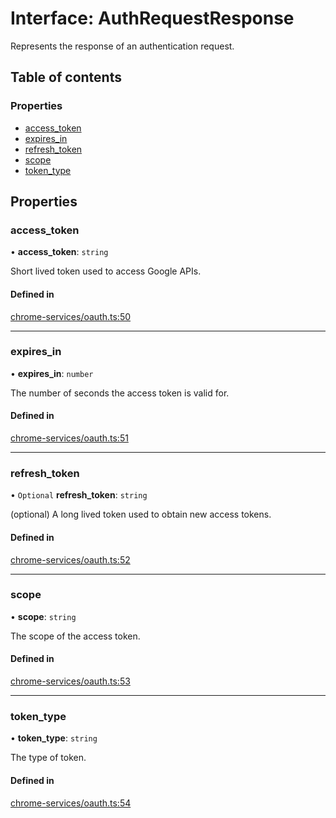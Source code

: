 # Interface: AuthRequestResponse

Represents the response of an authentication request.

## Table of contents

### Properties

- [access\_token](../wiki/AuthRequestResponse#access_token)
- [expires\_in](../wiki/AuthRequestResponse#expires_in)
- [refresh\_token](../wiki/AuthRequestResponse#refresh_token)
- [scope](../wiki/AuthRequestResponse#scope)
- [token\_type](../wiki/AuthRequestResponse#token_type)

## Properties

### access\_token

• **access\_token**: `string`

Short lived token used to access Google APIs.

#### Defined in

[chrome-services/oauth.ts:50](https://github.com/shaineoneal/final_extension/blob/018e8b4/src/chrome-services/oauth.ts#L50)

___

### expires\_in

• **expires\_in**: `number`

The number of seconds the access token is valid for.

#### Defined in

[chrome-services/oauth.ts:51](https://github.com/shaineoneal/final_extension/blob/018e8b4/src/chrome-services/oauth.ts#L51)

___

### refresh\_token

• `Optional` **refresh\_token**: `string`

(optional) A long lived token used to obtain new access tokens.

#### Defined in

[chrome-services/oauth.ts:52](https://github.com/shaineoneal/final_extension/blob/018e8b4/src/chrome-services/oauth.ts#L52)

___

### scope

• **scope**: `string`

The scope of the access token.

#### Defined in

[chrome-services/oauth.ts:53](https://github.com/shaineoneal/final_extension/blob/018e8b4/src/chrome-services/oauth.ts#L53)

___

### token\_type

• **token\_type**: `string`

The type of token.

#### Defined in

[chrome-services/oauth.ts:54](https://github.com/shaineoneal/final_extension/blob/018e8b4/src/chrome-services/oauth.ts#L54)
